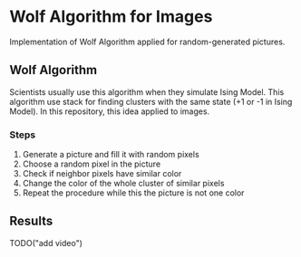 # Wolf Algorithm for Images

Implementation of Wolf Algorithm applied for random-generated pictures.

## Wolf Algorithm

Scientists usually use this algorithm when they simulate Ising Model. This algorithm use stack for
finding clusters with the same state (+1 or -1 in Ising Model). In this repository, this idea
applied to images.

### Steps

1. Generate a picture and fill it with random pixels
2. Choose a random pixel in the picture
3. Check if neighbor pixels have similar color
4. Change the color of the whole cluster of similar pixels
5. Repeat the procedure while this the picture is not one color

## Results

TODO("add video")
